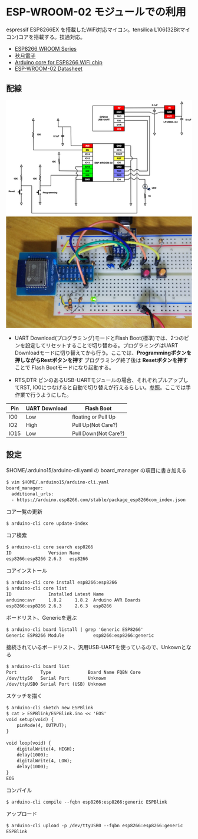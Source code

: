 # ESP-WROOM-02 モジュールでの利用

espressif ESP8266EX を搭載したWiFi対応マイコン。tensilica L106(32Bitマイコン)コアを搭載する。技適対応。

* [ESP8266 WROOM Series](https://www.espressif.com/en/products/hardware/esp-wroom-02/overview)
* [秋月電子](http://akizukidenshi.com/catalog/g/gM-09607/)
* [Arduino core for ESP8266 WiFi chip](https://github.com/esp8266/Arduino)
* [ESP-WROOM-02 Datasheet](https://www.espressif.com/sites/default/files/documentation/0c-esp-wroom-02_datasheet_en.pdf)

## 配線

![ESP-Blink](../images/ESP-Blink.png)
![ESP-Blink-Photo](../images/ESP-Blink-Photo.jpg)

* UART Download(プログラミング)モードとFlash Boot(標準)では、2つのピンを設定してリセットすることで切り替わる。プログラミングはUART Downloadモードに切り替えてから行う。ここでは、**Programmingボタンを押しながらRestボタンを押す** プログラミング終了後は **Resetボタンを押す**ことで Flash Bootモードになり起動する。

* RTS,DTR ピンのあるUSB-UARTモジュールの場合、それぞれプルアップしてRST, IO0につなげると自動で切り替えが行えるらしい。[参照](https://github.com/esp8266/Arduino/blob/master/doc/boards.rst)。ここでは手作業で行うようにした。

Pin | UART Download | Flash Boot
------|---------------|------------
IO0   | Low           | floating or Pull Up
IO2   | High          | Pull Up(Not Care?)
IO15  | Low           | Pull Down(Not Care?)

## 設定

$HOME/.arduino15/arduino-cli.yaml の board_manager の項目に書き加える

	$ vim $HOME/.arduino15/arduino-cli.yaml
	board_manager:
	  additional_urls:
	  - https://arduino.esp8266.com/stable/package_esp8266com_index.json
	
コア一覧の更新

	$ arduino-cli core update-index

コア検索

	$ arduino-cli core search esp8266
	ID              Version Name
	esp8266:esp8266 2.6.3   esp8266
	
コアインストール

	$ arduino-cli core install esp8266:esp8266
	$ arduino-cli core list
	ID              Installed Latest Name
	arduino:avr     1.8.2     1.8.2  Arduino AVR Boards
	esp8266:esp8266 2.6.3     2.6.3  esp8266

ボードリスト、Genericを選ぶ

	$ arduino-cli board listall | grep 'Generic ESP8266'
	Generic ESP8266 Module           esp8266:esp8266:generic

接続されているボードリスト、汎用USB-UARTを使っているので、Unkownとなる

	$ arduino-cli board list
	Port         Type              Board Name FQBN Core
	/dev/ttyS0   Serial Port       Unknown
	/dev/ttyUSB0 Serial Port (USB) Unknown


スケッチを描く

	$ arduino-cli sketch new ESPBlink
	$ cat > ESPBlink/ESPBlink.ino << 'EOS'
	void setup(void) {
	    pinMode(4, OUTPUT);
	}

	void loop(void) {
	    digitalWrite(4, HIGH);
	    delay(1000);
	    digitalWrite(4, LOW);
	    delay(1000);
	}
	EOS
	
コンパイル

	$ arduino-cli compile --fqbn esp8266:esp8266:generic ESPBlink

アップロード

	$ arduino-cli upload -p /dev/ttyUSB0 --fqbn esp8266:esp8266:generic ESPBlink

